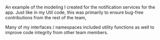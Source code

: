 An example of the modeling I created for the notification services for the app. Just like in my Util code, this was primarily to ensure bug-free contributions from the rest of the team,

Many of my interfaces / namespaces included utility functions as well to improve code integrity from other team members.